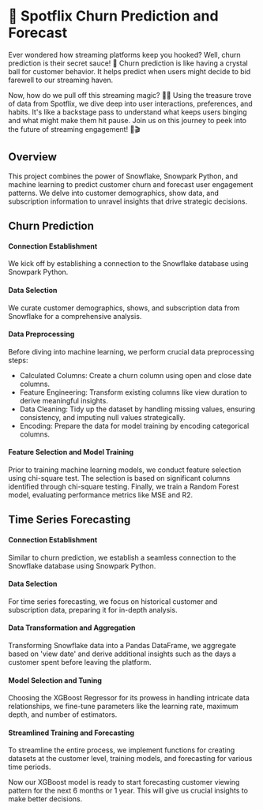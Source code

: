 # 🚀 Spotflix Churn Prediction and Forecast

Ever wondered how streaming platforms keep you hooked? Well, churn prediction is their secret sauce! 🍿 Churn prediction is like having a crystal ball for customer behavior. It helps predict when users might decide to bid farewell to our streaming haven.

Now, how do we pull off this streaming magic? 🎩✨ Using the treasure trove of data from Spotflix, we dive deep into user interactions, preferences, and habits. It's like a backstage pass to understand what keeps users binging and what might make them hit pause. Join us on this journey to peek into the future of streaming engagement! 🚀🎬

## Overview 
This project combines the power of Snowflake, Snowpark Python, and machine learning to predict customer churn and forecast user engagement patterns. We delve into customer demographics, show data, and subscription information to unravel insights that drive strategic decisions.

## Churn Prediction

#### Connection Establishment
We kick off by establishing a connection to the Snowflake database using Snowpark Python.

#### Data Selection
We curate customer demographics, shows, and subscription data from Snowflake for a comprehensive analysis.

#### Data Preprocessing
Before diving into machine learning, we perform crucial data preprocessing steps:

- Calculated Columns: Create a churn column using open and close date columns.
- Feature Engineering: Transform existing columns like view duration to derive meaningful insights.
- Data Cleaning: Tidy up the dataset by handling missing values, ensuring consistency, and imputing null values strategically.
- Encoding: Prepare the data for model training by encoding categorical columns.
  
#### Feature Selection and Model Training
Prior to training machine learning models, we conduct feature selection using chi-square test. The selection is based on significant columns identified through chi-square testing. Finally, we train a Random Forest model, evaluating performance metrics like MSE and R2.

## Time Series Forecasting
#### Connection Establishment
Similar to churn prediction, we establish a seamless connection to the Snowflake database using Snowpark Python.

#### Data Selection
For time series forecasting, we focus on historical customer and subscription data, preparing it for in-depth analysis.

#### Data Transformation and Aggregation
Transforming Snowflake data into a Pandas DataFrame, we aggregate based on 'view date' and derive additional insights such as the days a customer spent before leaving the platform.

#### Model Selection and Tuning
Choosing the XGBoost Regressor for its prowess in handling intricate data relationships, we fine-tune parameters like the learning rate, maximum depth, and number of estimators.

#### Streamlined Training and Forecasting
To streamline the entire process, we implement functions for creating datasets at the customer level, training models, and forecasting for various time periods.

Now our XGBoost model is ready to start forecasting customer viewing pattern for the next 6 months or 1 year. This will give us crucial insights to make better decisions.
